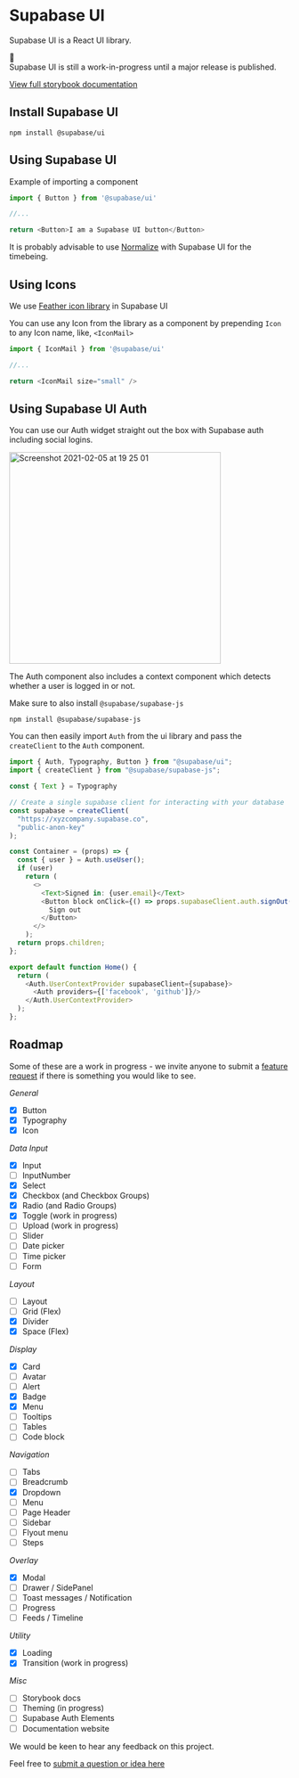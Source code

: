 # Supabase UI

Supabase UI is a React UI library.

🚧  
Supabase UI is still a work-in-progress until a major release is published.

[View full storybook documentation](https://ui.supabase.com)

## Install Supabase UI

```cli
npm install @supabase/ui
```

## Using Supabase UI

Example of importing a component

```js
import { Button } from '@supabase/ui'

//...

return <Button>I am a Supabase UI button</Button>
```

It is probably advisable to use [Normalize](https://github.com/sindresorhus/modern-normalize) with Supabase UI for the timebeing.

## Using Icons

We use [Feather icon library](https://feathericons.com/) in Supabase UI

You can use any Icon from the library as a component by prepending `Icon` to any Icon name, like, `<IconMail>`

```js
import { IconMail } from '@supabase/ui'

//...

return <IconMail size="small" />
```

## Using Supabase UI Auth

You can use our Auth widget straight out the box with Supabase auth including social logins.

<img width="380" alt="Screenshot 2021-02-05 at 19 25 01" src="https://user-images.githubusercontent.com/8291514/107029572-32f72d00-67ea-11eb-982e-e737f052eea1.png">


The Auth component also includes a context component which detects whether a user is logged in or not.

Make sure to also install `@supabase/supabase-js`

```cli
npm install @supabase/supabase-js
```

You can then easily import `Auth` from the ui library and pass the `createClient` to the `Auth` component.

```js
import { Auth, Typography, Button } from "@supabase/ui";
import { createClient } from "@supabase/supabase-js";

const { Text } = Typography

// Create a single supabase client for interacting with your database
const supabase = createClient(
  "https://xyzcompany.supabase.co",
  "public-anon-key"
);

const Container = (props) => {
  const { user } = Auth.useUser();
  if (user)
    return (
      <>
        <Text>Signed in: {user.email}</Text>
        <Button block onClick={() => props.supabaseClient.auth.signOut()}>
          Sign out
        </Button>
      </>
    );
  return props.children;
};

export default function Home() {
  return (
    <Auth.UserContextProvider supabaseClient={supabase}>
      <Auth providers={['facebook', 'github']}/>
    </Auth.UserContextProvider>
  );
};
```

## Roadmap

Some of these are a work in progress - we invite anyone to submit a [feature request](https://github.com/supabase/ui/issues/new?labels=enhancement&template=2.Feature_request.md) if there is something you would like to see.

_General_

- [x] Button
- [x] Typography
- [x] Icon

_Data Input_

- [x] Input
- [ ] InputNumber
- [x] Select
- [x] Checkbox (and Checkbox Groups)
- [x] Radio (and Radio Groups)
- [x] Toggle (work in progress)
- [ ] Upload (work in progress)
- [ ] Slider
- [ ] Date picker
- [ ] Time picker
- [ ] Form

_Layout_

- [ ] Layout
- [ ] Grid (Flex)
- [x] Divider
- [x] Space (Flex)

_Display_

- [x] Card
- [ ] Avatar
- [ ] Alert
- [x] Badge
- [x] Menu
- [ ] Tooltips
- [ ] Tables
- [ ] Code block

_Navigation_

- [ ] Tabs
- [ ] Breadcrumb
- [x] Dropdown
- [ ] Menu
- [ ] Page Header
- [ ] Sidebar
- [ ] Flyout menu
- [ ] Steps

_Overlay_

- [x] Modal
- [ ] Drawer / SidePanel
- [ ] Toast messages / Notification
- [ ] Progress
- [ ] Feeds / Timeline

_Utility_

- [x] Loading
- [x] Transition (work in progress)

_Misc_

- [ ] Storybook docs
- [ ] Theming (in progress)
- [ ] Supabase Auth Elements
- [ ] Documentation website

We would be keen to hear any feedback on this project.

Feel free to [submit a question or idea here](https://github.com/supabase/supabase/discussions/category_choices)
